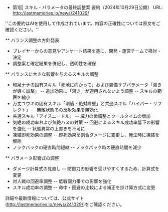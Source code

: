 * 第1回 スキル・パラメータの最終調整案 要約（2024年10月29日公開）
URL: http://lastmemories.io/news/241029/

''この要約はAIを使用して作成されています。内容の正確性については原文をご確認ください。''

** バランス調整の方針発表
- プレイヤーからの意見やアンケート結果を基に、開発・運営チームで検討・決定
- 調整案と確定結果を併記し、透明性を確保

** バランスに大きな影響を与えるスキルの調整
- 和泉ナナの固有スキル「死地に向かって」および装備サブパラメータ「渇きが導く崩撃」
-- 追加効果に「渇き」が適用されないよう調整
-- スキルの範囲を縮小
- 万丈ユウキの固有スキル「剛盾・絶対障壁」と共通スキル「ハイパー・リフレクト」
-- 無敵状態での反射効果を無効化
- 共通スキル「アイスニードル」
-- 威力の微調整とクールタイムの増加
- 気絶の成功率および気絶ハメの対策
-- 回避によるスキル成功率低下の影響を強化
-- 状態異常の上書きを不可に
- 凍結即死効果の調整
-- 即死効果を割合ダメージに変更し、発生時に凍結を解除
- ノックバックの硬直時間短縮
-- ノックバック時の硬直時間を減少

** パラメータ影響式の調整
- ダメージ計算式の見直し
-- 防御力の影響を受けやすくするため、計算式を変更
- 対人戦の回避率調整
-- 低戦闘力帯での影響を強化
- スキル成功率の調整
-- 命中・回避の比較による補正を掛け算方式に変更

詳細や最新情報については、公式サイト(http://lastmemories.io/news/241029/)をご確認ください。
